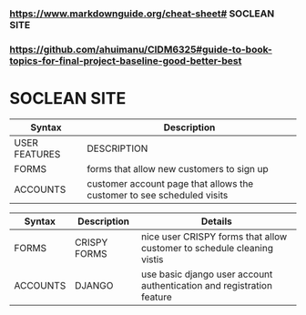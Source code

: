 ### https://www.markdownguide.org/cheat-sheet# SOCLEAN SITE
### https://github.com/ahuimanu/CIDM6325#guide-to-book-topics-for-final-project-baseline-good-better-best
# SOCLEAN SITE
| Syntax | Description |
| --- | ----------- |
| USER FEATURES | DESCRIPTION | 
| FORMS | forms that allow new customers to sign up |
| ACCOUNTS | customer account page that allows the customer to see scheduled visits |


| Syntax | Description | Details |
| --- | ----------- | ---|
| FORMS | CRISPY FORMS | nice user CRISPY forms that allow customer to schedule cleaning vistis |
| ACCOUNTS | DJANGO | use basic django user account authentication and registration feature |


